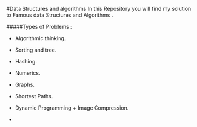 #Data Structures and algorithms
In this Repository you will find my solution to 
Famous data Structures and Algorithms .

#####Types of Problems :
 
 
 - Algorithmic thinking.
 - Sorting and tree.
 - Hashing. 
 - Numerics.
 - Graphs.
 - Shortest Paths.
 - Dynamic Programming + Image Compression.
  

 
-

